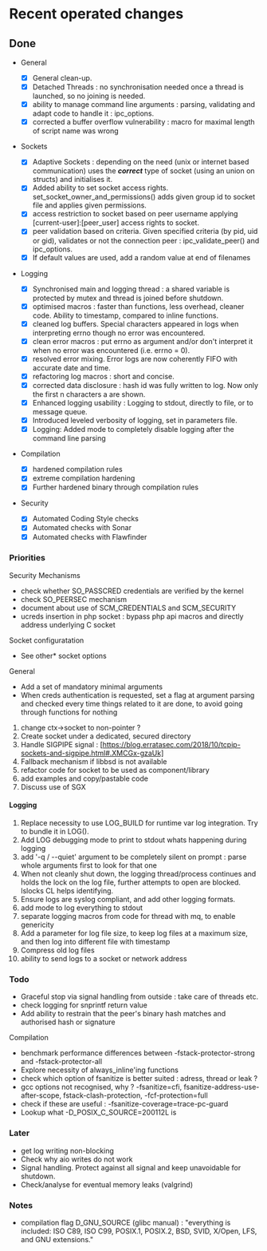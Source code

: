 # Recent operated changes

## Done

- General

  - [x] General clean-up.
  - [x] Detached Threads : no synchronisation needed once a thread is launched, so no joining is needed.
  - [x] ability to manage command line arguments : parsing, validating and adapt code to handle it : ipc_options.
  - [x] corrected a buffer overflow vulnerability : macro for maximal length of script name was wrong

- Sockets

  - [x] Adaptive Sockets : depending on the need (unix or internet based communication) uses the **_correct_** type of socket (using an union on structs) and initialises it.
  - [x] Added ability to set socket access rights. set_socket_owner_and_permissions() adds given group id to socket file and applies given permissions.
  - [x] access restriction to socket based on peer username applying [current-user]:[peer_user] access rights to socket.
  - [x] peer validation based on criteria. Given specified criteria (by pid, uid or gid), validates or not the connection peer : ipc_validate_peer() and ipc_options.
  - [x] If default values are used, add a random value at end of filenames

- Logging

  - [x] Synchronised main and logging thread : a shared variable is protected by mutex and thread is joined before shutdown.
  - [x] optimised macros : faster than functions, less overhead, cleaner code. Ability to timestamp, compared to inline functions.
  - [x] cleaned log buffers. Special characters appeared in logs when interpreting errno though no error was encountered.
  - [x] clean error macros : put errno as argument and/or don't interpret it when no error was encountered (i.e. errno = 0).
  - [x] resolved error mixing. Error logs are now coherently FIFO with accurate date and time.
  - [x] refactoring log macros : short and concise.
  - [x] corrected data disclosure : hash id was fully written to log. Now only the first n characters a are shown.
  - [x] Enhanced logging usability : Logging to stdout, directly to file, or to message queue.
  - [x] Introduced leveled verbosity of logging, set in parameters file.
  - [x] Logging: Added mode to completely disable logging after the command line parsing

- Compilation

  - [x] hardened compilation rules
  - [x] extreme compilation hardening
  - [x] Further hardened binary through compilation rules

- Security

  - [x] Automated Coding Style checks
  - [x] Automated checks with Sonar
  - [x] Automated checks with Flawfinder

### Priorities

Security Mechanisms

- check whether SO_PASSCRED credentials are verified by the kernel
- check SO_PEERSEC mechanism
- document about use of SCM_CREDENTIALS and SCM_SECURITY
- ucreds insertion in php socket : bypass php api macros and directly address underlying C socket

Socket configuratation

- See other* socket options

General

- Add a set of mandatory minimal arguments
- When creds authentication is requested, set a flag at argument parsing and checked every time things related to it are done, to avoid going through functions for nothing

1) change ctx->socket to non-pointer ?
2) Create socket under a dedicated, secured directory
3) Handle SIGPIPE signal : [https://blog.erratasec.com/2018/10/tcpip-sockets-and-sigpipe.html#.XMCGx-gzaUk]
4) Fallback mechanism if libbsd is not available
5) refactor code for socket to be used as component/library
6) add examples and copy/pastable code
7) Discuss use of SGX

#### Logging

1) Replace necessity to use LOG_BUILD for runtime var log integration. Try to bundle it in LOG().
1) Add LOG debugging mode to print to stdout whats happening during logging
1) add '-q / --quiet' argument to be completely silent on prompt : parse whole arguments first to look for that one
1) When not cleanly shut down, the logging thread/process continues and holds the lock on the log file, further attempts to open are blocked. lslocks CL helps identifying.
1) Ensure logs are syslog compliant, and add other logging formats.
1) add mode to log everything to stdout
1) separate logging macros from code for thread with mq, to enable genericity
1) Add a parameter for log file size, to keep log files at a maximum size, and then log into different file with timestamp
1) Compress old log files
1) ability to send logs to a socket or network address

### Todo

- Graceful stop via signal handling from outside : take care of threads etc.
- check logging for snprintf return value
- Add ability to restrain that the peer's binary hash matches and authorised hash or signature

Compilation

- benchmark performance differences between -fstack-protector-strong and -fstack-protector-all
- Explore necessity of always_inline'ing functions
- check which option of fsanitize is better suited : adress, thread or leak ?
- gcc options not recognised, why ? -fsanitize=cfi, fsanitize-address-use-after-scope, fstack-clash-protection,   -fcf-protection=full
- check if these are useful : -fsanitize-coverage=trace-pc-guard
- Lookup what -D_POSIX_C_SOURCE=200112L is

### Later

- get log writing non-blocking
- Check why aio writes do not work
- Signal handling. Protect against all signal and keep unavoidable for shutdown.
- Check/analyse for eventual memory leaks (valgrind)

### Notes

- compilation flag D_GNU_SOURCE (glibc manual) : "everything is included: ISO C89, ISO C99, POSIX.1, POSIX.2, BSD, SVID, X/Open, LFS, and GNU extensions."